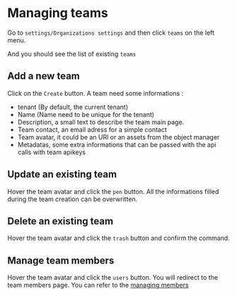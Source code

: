 # Managing teams

Go to `settings/Organizations settings` and then click `teams` on the left menu.

And you should see the list of existing `teams`

## Add a new team

Click on the `Create` button.
A team need some informations :

* tenant (By default, the current tenant)
* Name (Name need to be unique for the tenant)
* Description, a small text to describe the team main page.
* Team contact, an email adress for a simple contact
* Team avatar, it could be an URl or an assets from the object manager
* Metadatas, some extra informations that can be passed with the api calls with team apikeys

## Update an existing team
Hover the team avatar and click the `pen` button. All the informations filled during the team creation can be overwritten.

## Delete an existing team

Hover the team avatar and click the `trash` button and confirm the command.

## Manage team members

Hover the team avatar and click the `users` button. You will redirect to the team members page.
You can refer to the [managing members](../producerusage/2-members.md)

